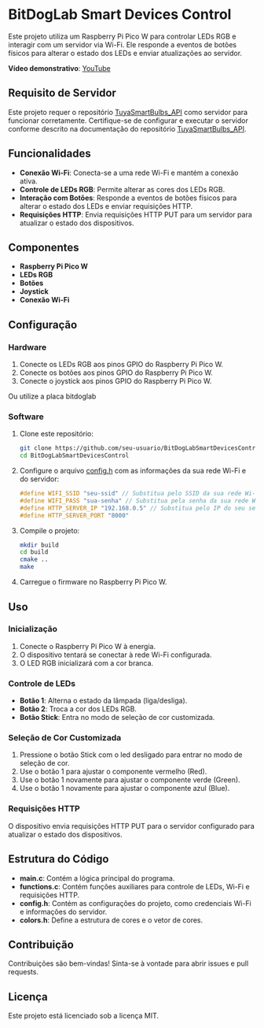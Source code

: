 # BitDogLab Smart Devices Control

Este projeto utiliza um Raspberry Pi Pico W para controlar LEDs RGB e interagir com um servidor via Wi-Fi. Ele responde a eventos de botões físicos para alterar o estado dos LEDs e enviar atualizações ao servidor.

**Vídeo demonstrativo**: [YouTube](https://youtube.com/shorts/wa7R7J-lVVE?si=lX7i7atI7USnhtsM)

## Requisito de Servidor

Este projeto requer o repositório [TuyaSmartBulbs_API](https://github.com/Nertonm/TuyaSmartBulbs_API) como servidor para funcionar corretamente. Certifique-se de configurar e executar o servidor conforme descrito na documentação do repositório [TuyaSmartBulbs_API](https://github.com/Nertonm/TuyaSmartBulbs_API).

## Funcionalidades

- **Conexão Wi-Fi**: Conecta-se a uma rede Wi-Fi e mantém a conexão ativa.
- **Controle de LEDs RGB**: Permite alterar as cores dos LEDs RGB.
- **Interação com Botões**: Responde a eventos de botões físicos para alterar o estado dos LEDs e enviar requisições HTTP.
- **Requisições HTTP**: Envia requisições HTTP PUT para um servidor para atualizar o estado dos dispositivos.

## Componentes

- **Raspberry Pi Pico W**
- **LEDs RGB**
- **Botões**
- **Joystick**
- **Conexão Wi-Fi**

## Configuração

### Hardware

1. Conecte os LEDs RGB aos pinos GPIO do Raspberry Pi Pico W.
2. Conecte os botões aos pinos GPIO do Raspberry Pi Pico W.
3. Conecte o joystick aos pinos GPIO do Raspberry Pi Pico W.

Ou utilize a placa bitdoglab

### Software

1. Clone este repositório:
    ```sh
    git clone https://github.com/seu-usuario/BitDogLabSmartDevicesControl.git
    cd BitDogLabSmartDevicesControl
    ```

2. Configure o arquivo [config.h](http://_vscodecontentref_/0) com as informações da sua rede Wi-Fi e do servidor:
    ```c
    #define WIFI_SSID "seu-ssid" // Substitua pelo SSID da sua rede Wi-Fi
    #define WIFI_PASS "sua-senha" // Substitua pela senha da sua rede Wi-Fi
    #define HTTP_SERVER_IP "192.168.0.5" // Substitua pelo IP do seu servidor
    #define HTTP_SERVER_PORT "8000"
    ```

3. Compile o projeto:
    ```sh
    mkdir build
    cd build
    cmake ..
    make
    ```

4. Carregue o firmware no Raspberry Pi Pico W.

## Uso

### Inicialização

1. Conecte o Raspberry Pi Pico W à energia.
2. O dispositivo tentará se conectar à rede Wi-Fi configurada.
3. O LED RGB inicializará com a cor branca.

### Controle de LEDs

- **Botão 1**: Alterna o estado da lâmpada (liga/desliga).
- **Botão 2**: Troca a cor dos LEDs RGB.
- **Botão Stick**: Entra no modo de seleção de cor customizada.

### Seleção de Cor Customizada

1. Pressione o botão Stick com o led desligado para entrar no modo de seleção de cor.
2. Use o botão 1 para ajustar o componente vermelho (Red).
3. Use o botão 1 novamente para ajustar o componente verde (Green).
4. Use o botão 1 novamente para ajustar o componente azul (Blue).

### Requisições HTTP

O dispositivo envia requisições HTTP PUT para o servidor configurado para atualizar o estado dos dispositivos.

## Estrutura do Código

- **main.c**: Contém a lógica principal do programa.
- **functions.c**: Contém funções auxiliares para controle de LEDs, Wi-Fi e requisições HTTP.
- **config.h**: Contém as configurações do projeto, como credenciais Wi-Fi e informações do servidor.
- **colors.h**: Define a estrutura de cores e o vetor de cores.

## Contribuição

Contribuições são bem-vindas! Sinta-se à vontade para abrir issues e pull requests.

## Licença

Este projeto está licenciado sob a licença MIT.
